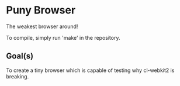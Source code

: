 Puny Browser
===============

The weakest browser around!

To compile, simply run 'make' in the repository.

## Goal(s)
To create a tiny browser which is capable of testing why
cl-webkit2 is breaking.
